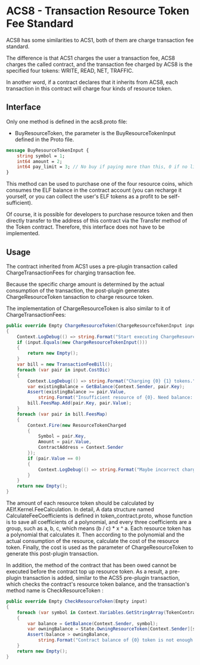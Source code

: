 # ACS8 - Transaction Resource Token Fee Standard

ACS8 has some similarities to ACS1, both of them are charge transaction fee standard.

The difference is that ACS1 charges the user a transaction fee, ACS8 charges the called contract, and the transaction fee charged by ACS8 is the specified four tokens: WRITE, READ, NET, TRAFFIC.

In another word, if a contract declares that it inherits from ACS8, each transaction in this contract will charge four kinds of resource token.

## Interface

Only one method is defined in the acs8.proto file:

* BuyResourceToken, the parameter is the BuyResourceTokenInput defined in the Proto file.

```proto
message BuyResourceTokenInput {
    string symbol = 1;
    int64 amount = 2;
    int64 pay_limit = 3; // No buy if paying more than this, 0 if no limit
}
```

This method can be used to purchase one of the four resource coins, which consumes the ELF balance in the contract account (you can recharge it yourself, or you can collect the user's ELF tokens as a profit to be self-sufficient).

Of course, it is possible for developers to purchase resource token and then directly transfer to the address of this contract via the Transfer method of the Token contract. Therefore, this interface does not have to be implemented.

## Usage

The contract inherited from ACS1 uses a pre-plugin transaction called ChargeTransactionFees for charging transaction fee.

Because the specific charge amount is determined by the actual consumption of the transaction, the post-plugin generates ChargeResourceToken tansaction to charge resource token.

The implementation of ChargeResourceToken is also similar to it of ChargeTransactionFees:

```c#
public override Empty ChargeResourceToken(ChargeResourceTokenInput input)
{
    Context.LogDebug(() => string.Format("Start executing ChargeResourceToken.{0}", input));
    if (input.Equals(new ChargeResourceTokenInput()))
    {
        return new Empty();
    }
    var bill = new TransactionFeeBill();
    foreach (var pair in input.CostDic)
    {
        Context.LogDebug(() => string.Format("Charging {0} {1} tokens.", pair.Value, pair.Key));
        var existingBalance = GetBalance(Context.Sender, pair.Key);
        Assert(existingBalance >= pair.Value,
            string.Format("Insufficient resource of {0}. Need balance: {1}; Current balance: {2}.", pair.Key, pair.Value, existingBalance));
        bill.FeesMap.Add(pair.Key, pair.Value);
    }
    foreach (var pair in bill.FeesMap)
    {
        Context.Fire(new ResourceTokenCharged
        {
            Symbol = pair.Key,
            Amount = pair.Value,
            ContractAddress = Context.Sender
        });
        if (pair.Value == 0)
        {
            Context.LogDebug(() => string.Format("Maybe incorrect charged resource fee of {0}: it's 0.", pair.Key));
        }
    }
    return new Empty();
}
```

The amount of each resource token should be calculated by AElf.Kernel.FeeCalculation. In detail, A data structure named CalculateFeeCoefficients is defined in token_contract.proto, whose function is to save all coefficients of a polynomial, and every three coefficients are a group, such as a, b, c, which means (b / c) * x ^ a. Each resource token has a polynomial that calculates it. Then according to the polynomial and the actual consumption of the resource, calculate the cost of the resource token. Finally, the cost is used as the parameter of ChargeResourceToken to generate this post-plugin transaction.

In addition, the method of the contract that has been owed cannot be executed before the contract top up resource token. As a result, a pre-plugin transaction is added, similar to the ACS5 pre-plugin transaction, which checks the contract's resource token balance, and the transaction's method name is CheckResourceToken :

```c#
public override Empty CheckResourceToken(Empty input)
{
    foreach (var symbol in Context.Variables.GetStringArray(TokenContractConstants.PayTxFeeSymbolListName))
    {
        var balance = GetBalance(Context.Sender, symbol);
        var owningBalance = State.OwningResourceToken[Context.Sender][symbol];
        Assert(balance > owningBalance,
            string.Format("Contract balance of {0} token is not enough. Owning {1}.", symbol, owningBalance));
    }
    return new Empty();
}
```
